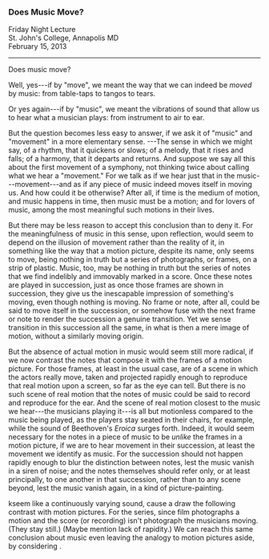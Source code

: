 ### Does Music Move?  

Friday Night Lecture  
St. John's College, Annapolis MD  
February 15, 2013

***

Does music move? 

Well, yes---if by "move", we meant the way that we
can indeed be *moved* by music: from table-taps to
tangos to tears.

Or yes again---if by "music", we meant the
vibrations of sound that allow us to hear what a
musician plays: from instrument to air to ear.

But the question becomes less easy to answer, if
we ask it of "music" and "movement" in a more
elementary sense. ---The sense in which we might
say, of a rhythm, that it quickens or slows; of
a melody, that it rises and falls; of a harmony,
that it departs and returns. And suppose we say
all this about the first movement of a symphony,
not thinking twice about calling what we hear a
"movement." For we talk as if we hear just that
in the music---movement---and as if any piece of
music indeed moves itself in moving us. And how
could it be otherwise? After all, if time is the
medium of motion, and music happens in time, then
music must be a motion; and for lovers of music,
among the most meaningful such motions in their
lives.

But there may be less reason to accept this
conclusion than to deny it. For the meaningfulness
of music in this sense, upon reflection, would
seem to depend on the illusion of movement rather
than the reality of it, in something like the way
that a motion picture, despite its name, only
seems to move, being nothing in truth but a series
of photographs, or frames, on a strip of plastic.
Music, too, may be nothing in truth but the series
of notes that we find indelibly and immovably
marked in a score. Once these notes are played
in succession, just as once those frames are
shown in succession, they give us the inescapable
impression of something's moving, even though
nothing is moving. No frame or note, after all,
could be said to move itself in the succession,
or somehow fuse with the next frame or note to
render the succession a genuine transition. Yet we
sense transition in this succession all the same,
in what is then a mere image of motion, without a
similarly moving origin.

But the absence of actual motion in music would
seem still more radical, if we now contrast the
notes that compose it with the frames of a
motion picture. For those frames, at least in
the usual case, are of a scene in which the actors
really move, taken and projected rapidly enough to
reproduce that real motion upon a screen, so far
as the eye can tell. But there is no such scene
of real motion that the notes of music could be
said to record and reproduce for the ear. And the scene of
real motion closest to the music we hear---the
musicians playing it---is all but motionless
compared to the music being played, as the players
stay seated in their chairs, for example, while
the sound of Beethoven's *Eroica* surges forth. Indeed, it
would seem necessary for the notes in a piece
of music to be *unlike* the frames in a
motion picture, if we are to hear movement in their
succession, at least the movement we identify as
music. For the succession should not happen
rapidly enough to blur the distinction between
notes, lest the music vanish in a siren of
noise; and the notes themselves should refer only,
or at least principally, to one another in that
succession, rather than to any scene
beyond, lest the music vanish again, in a kind of
picture-painting.

kseem like a continuously varying sound, cause a
draw the following contrast with motion pictures.
For the series, since film photographs a motion
and the score (or recording) isn't photograph
the musicians moving. (They stay still.) (Maybe
mention lack of rapidity.) We can reach this same
conclusion about music even leaving the analogy to
motion pictures aside, by considering .
